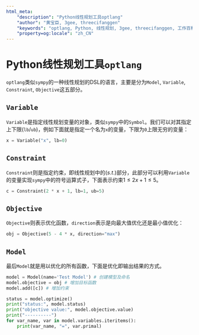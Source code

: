 ```yaml
---
html_meta:
    "description": "Python线性规划工具optlang"
    "author": "黄宝臣, 3gee, threecifanggen"
    "keywords": "optlang, Python, 线性规划, 3gee, threecifanggen, 工作百科, 数据科学, 计算机科学, 黄宝臣"
    "property=og:locale": "zh_CN"
---
```

# Python线性规划工具`optlang`

`optlang`类似`sympy`的一种线性规划的DSL的语言，主要是分为`Model`, `Variable`, `Constraint`, `Objective`这五部分。

## `Variable`

`Variable`是指定线性规划变量的对象，类似`sympy`中的`Symbol`。我们可以对其指定上下限(`lb`/`ub`)，例如下面就是指定一个名为`x`的变量，下限为`0`上限无穷的变量：

```python
x = Variable("x", lb=0)
```

## `Constraint`

`Constraint`则是指定约束，即线性规划中的($s.t.$)部分，此部分可以利用`Variable`的变量实现`sympy`中的符号运算式子，下面表示约束$1 \le 2x + 1\le 5$。

```python
c = Constraint(2 * x + 1, lb=1, ub=5)
```

## `Objective`

`Objective`则表示优化函数，`direction`表示是向最大值优化还是最小值优化：

```python
obj = Objective(5 - 4 * x, direction="max")
```

## `Model`

最后`Model`就是用以优化的所有函数，下面是优化即输出结果的方式。

```python
model = Model(name='Test Model') # 创建模型及命名
model.objective = obj # 增加目标函数
model.add([c]) # 增加约束

status = model.optimize()
print("status:", model.status)
print("objective value:", model.objective.value)
print("----------")
for var_name, var in model.variables.iteritems():
    print(var_name, "=", var.primal)
```
